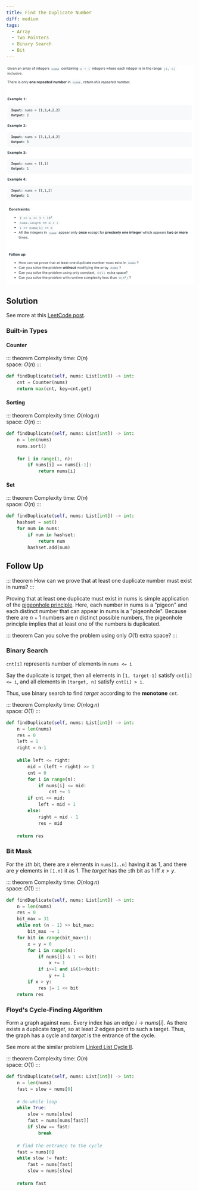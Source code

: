 ```yaml
---
title: Find the Duplicate Number
diff: medium
tags:
  - Array
  - Two Pointers
  - Binary Search
  - Bit
---
```


<img class="medium-zoom" src="/algo/find-the-duplicate-number.png" alt="https://leetcode.com/problems/find-the-duplicate-number">

## Solution

See more at this [LeetCode post](https://leetcode-cn.com/problems/find-the-duplicate-number/solution/xun-zhao-zhong-fu-shu-by-leetcode-solution).

### Built-in Types

#### Counter

::: theorem Complexity
time: $O(n)$  
space: $O(n)$
:::

```py
def findDuplicate(self, nums: List[int]) -> int:
    cnt = Counter(nums)
    return max(cnt, key=cnt.get)
```

#### Sorting

::: theorem Complexity
time: $O(n \log n)$  
space: $O(n)$
:::

```py
def findDuplicate(self, nums: List[int]) -> int:
    n = len(nums)
    nums.sort()

    for i in range(1, n):
        if nums[i] == nums[i-1]:
            return nums[i]
```

#### Set

::: theorem Complexity
time: $O(n)$  
space: $O(n)$
:::

```py
def findDuplicate(self, nums: List[int]) -> int:
    hashset = set()
    for num in nums:
        if num in hashset:
            return num
        hashset.add(num)
```

## Follow Up

::: theorem
How can we prove that at least one duplicate number must exist in nums?
:::

Proving that at least one duplicate must exist in nums is simple application of the [pigeonhole principle](https://en.wikipedia.org/wiki/Pigeonhole_principle). Here, each number in nums is a "pigeon" and each distinct number that can appear in nums is a "pigeonhole". Because there are $n + 1$ numbers are $n$ distinct possible numbers, the pigeonhole principle implies that at least one of the numbers is duplicated.

::: theorem
Can you solve the problem using only $O(1)$ extra space?
:::

### Binary Search

`cnt[i]` represents number of elements in `nums <= i`

Say the duplicate is $target$, then all elements in `[1, target-1]` satisfy `cnt[i]<= i`, and all elements in `[target, n]` satisfy `cnt[i] > i`.

Thus, use binary search to find $target$ according to the **monotone** `cnt`.

::: theorem Complexity
time: $O(n \log n)$  
space: $O(1)$
:::

```py
def findDuplicate(self, nums: List[int]) -> int:
    n = len(nums)
    res = 0
    left = 1
    right = n-1

    while left <= right:
        mid = (left + right) >> 1
        cnt = 0
        for i in range(n):
            if nums[i] <= mid:
                cnt += 1
        if cnt <= mid:
            left = mid + 1
        else:
            right = mid - 1
            res = mid

    return res
```

### Bit Mask

For the `i`th bit, there are $x$ elements in `nums[1..n]` having it as $1$, and there are $y$ elements in `[1.n]` it as $1$. The $target$ has the `i`th bit as $1$ iff $x > y$.

::: theorem Complexity
time: $O(n \log n)$  
space: $O(1)$
:::

```py
def findDuplicate(self, nums: List[int]) -> int:
    n = len(nums)
    res = 0
    bit_max = 31
    while not (n - 1) >> bit_max:
        bit_max -= 1
    for bit in range(bit_max+1):
        x = y = 0
        for i in range(n):
            if nums[i] & 1 << bit:
                x += 1
            if i>=1 and i&(1<<bit):
                y += 1
        if x > y:
            res |= 1 << bit
    return res
```

### Floyd's Cycle-Finding Algorithm

Form a graph against `nums`. Every index has an edge $i \rightarrow nums[i]$. As there exists a duplicate $target$, so at least 2 edges point to such a target. Thus, the graph has a cycle and $target$ is the entrance of the cycle.

See more at the similar problem [Linked List Cycle II](linked-list-cycle-ii.md#floyd-s-cycle-finding-algorithm).

::: theorem Complexity
time: $O(n)$  
space: $O(1)$
:::

```py
def findDuplicate(self, nums: List[int]) -> int:
    n = len(nums)
    fast = slow = nums[0]

    # do-while loop
    while True:
        slow = nums[slow]
        fast = nums[nums[fast]]
        if slow == fast:
            break

    # find the entrance to the cycle
    fast = nums[0]
    while slow != fast:
        fast = nums[fast]
        slow = nums[slow]

    return fast
```
